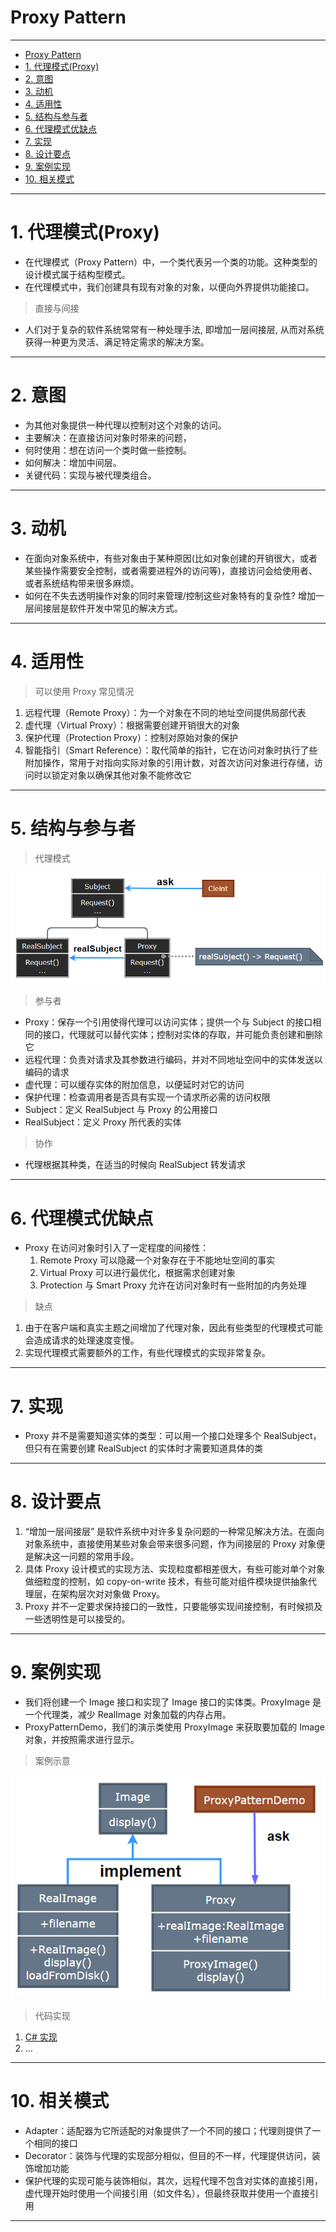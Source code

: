 # Proxy Pattern

---

- [Proxy Pattern](#proxy-pattern)
- [1. 代理模式(Proxy)](#1-代理模式proxy)
- [2. 意图](#2-意图)
- [3. 动机](#3-动机)
- [4. 适用性](#4-适用性)
- [5. 结构与参与者](#5-结构与参与者)
- [6. 代理模式优缺点](#6-代理模式优缺点)
- [7. 实现](#7-实现)
- [8. 设计要点](#8-设计要点)
- [9. 案例实现](#9-案例实现)
- [10. 相关模式](#10-相关模式)

---
# 1. 代理模式(Proxy)

- 在代理模式（Proxy Pattern）中，一个类代表另一个类的功能。这种类型的设计模式属于结构型模式。
- 在代理模式中，我们创建具有现有对象的对象，以便向外界提供功能接口。

> 直接与间接

- 人们对于复杂的软件系统常常有一种处理手法, 即增加一层间接层, 从而对系统获得一种更为灵活、满足特定需求的解决方案。

---
# 2. 意图

- 为其他对象提供一种代理以控制对这个对象的访问。
- 主要解决：在直接访问对象时带来的问题，
- 何时使用：想在访问一个类时做一些控制。
- 如何解决：增加中间层。
- 关键代码：实现与被代理类组合。

---
# 3. 动机

- 在面向对象系统中，有些对象由于某种原因(比如对象创建的开销很大，或者某些操作需要安全控制，或者需要进程外的访问等)，直接访问会给使用者、或者系统结构带来很多麻烦。
- 如何在不失去透明操作对象的同时来管理/控制这些对象特有的复杂性? 增加一层间接层是软件开发中常见的解决方式。

---
# 4. 适用性

> 可以使用 Proxy 常见情况

1. 远程代理（Remote Proxy）：为一个对象在不同的地址空间提供局部代表
2. 虚代理（Virtual Proxy）：根据需要创建开销很大的对象
3. 保护代理（Protection Proxy）：控制对原始对象的保护
4. 智能指引（Smart Reference）：取代简单的指针，它在访问对象时执行了些附加操作，常用于对指向实际对象的引用计数，对首次访问对象进行存储，访问时以锁定对象以确保其他对象不能修改它

---
# 5. 结构与参与者

> 代理模式
    
  ![代理模式](img/代理模式设计.png)

> 参与者

- Proxy：保存一个引用使得代理可以访问实体；提供一个与 Subject 的接口相同的接口，代理就可以替代实体；控制对实体的存取，并可能负责创建和删除它
- 远程代理：负责对请求及其参数进行编码，并对不同地址空间中的实体发送以编码的请求
- 虚代理：可以缓存实体的附加信息，以便延时对它的访问
- 保护代理：检查调用者是否具有实现一个请求所必需的访问权限
- Subject：定义 RealSubject 与 Proxy 的公用接口
- RealSubject：定义 Proxy 所代表的实体

> 协作

- 代理根据其种类，在适当的时候向 RealSubject 转发请求

---
# 6. 代理模式优缺点

- Proxy 在访问对象时引入了一定程度的间接性：
  1. Remote Proxy 可以隐藏一个对象存在于不能地址空间的事实
  2. Virtual Proxy 可以进行最优化，根据需求创建对象
  3. Protection 与 Smart Proxy 允许在访问对象时有一些附加的内务处理

> 缺点

1. 由于在客户端和真实主题之间增加了代理对象，因此有些类型的代理模式可能会造成请求的处理速度变慢。 
2. 实现代理模式需要额外的工作，有些代理模式的实现非常复杂。

---
# 7. 实现

- Proxy 并不是需要知道实体的类型：可以用一个接口处理多个 RealSubject，但只有在需要创建 RealSubject 的实体时才需要知道具体的类 

---
# 8. 设计要点

1. “增加一层间接层” 是软件系统中对许多复杂问题的一种常见解决方法。在面向对象系统中，直接使用某些对象会带来很多问题，作为间接层的 Proxy 对象便是解决这一问题的常用手段。
2. 具体 Proxy 设计模式的实现方法、实现粒度都相差很大，有些可能对单个对象做细粒度的控制，如 copy-on-write 技术，有些可能对组件模块提供抽象代理层，在架构层次对对象做 Proxy。
3. Proxy 并不一定要求保持接口的一致性，只要能够实现间接控制，有时候损及一些透明性是可以接受的。

---
# 9. 案例实现

- 我们将创建一个 Image 接口和实现了 Image 接口的实体类。ProxyImage 是一个代理类，减少 RealImage 对象加载的内存占用。
- ProxyPatternDemo，我们的演示类使用 ProxyImage 来获取要加载的 Image 对象，并按照需求进行显示。

> 案例示意

  ![案例](ima/../img/代理模式案例.png)

> 代码实现

1. [C# 实现]()
2. ...

---
# 10. 相关模式

- Adapter：适配器为它所适配的对象提供了一个不同的接口；代理则提供了一个相同的接口
- Decorator：装饰与代理的实现部分相似，但目的不一样，代理提供访问，装饰增加功能
- 保护代理的实现可能与装饰相似，其次，远程代理不包含对实体的直接引用，虚代理开始时使用一个间接引用（如文件名），但最终获取并使用一个直接引用

---